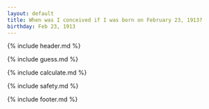 ```yaml
---
layout: default
title: When was I conceived if I was born on February 23, 1913?
birthday: Feb 23, 1913
---
```


{% include header.md %}

{% include guess.md %}

{% include calculate.md %}

{% include safety.md %}

{% include footer.md %}



